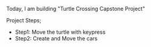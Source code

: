 Today, I am building "Turtle Crossing Capstone Project"

Project Steps;

- Step1: Move the turtle with keypress
- Step2: Create and Move the cars
